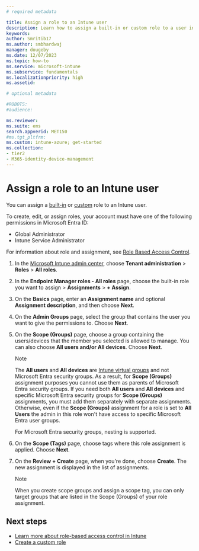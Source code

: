 ```yaml
---
# required metadata

title: Assign a role to an Intune user
description: Learn how to assign a built-in or custom role to a user in Microsoft Intune.
keywords:
author: Smritib17
ms.author: smbhardwaj
manager: dougeby
ms.date: 12/07/2023
ms.topic: how-to
ms.service: microsoft-intune
ms.subservice: fundamentals
ms.localizationpriority: high
ms.assetid: 

# optional metadata

#ROBOTS:
#audience:

ms.reviewer:
ms.suite: ems
search.appverid: MET150
#ms.tgt_pltfrm:
ms.custom: intune-azure; get-started
ms.collection:
- tier2
- M365-identity-device-management
---
```


# Assign a role to an Intune user

You can assign a [built-in](role-based-access-control.md#built-in-roles) or [custom](create-custom-role.md) role to an Intune user.

To create, edit, or assign roles, your account must have one of the following permissions in Microsoft Entra ID:

- Global Administrator
- Intune Service Administrator

For information about role and assignment, see [Role Based Access Control](role-based-access-control.md).

1. In the [Microsoft Intune admin center](https://go.microsoft.com/fwlink/?linkid=2109431), choose **Tenant administration** > **Roles** > **All roles**.

2. In the **Endpoint Manager roles - All roles** page, choose the built-in role you want to assign > **Assignments** > **+ Assign**.

3. On the **Basics** page, enter an **Assignment name** and optional **Assignment description**, and then choose **Next**.

4. On the **Admin Groups** page, select the group that contains the user you want to give the permissions to. Choose **Next**.

5. On the **Scope (Groups)** page, choose a group containing the users/devices that the member you selected is allowed to manage. You can also choose **All users and/or All devices**. Choose **Next**.
  
      > [!NOTE]
      > The **All users** and **All devices** are [Intune virtual groups](groups-add.md) and not Microsoft Entra security groups. As a result, for **Scope (Groups)** assignment purposes you cannot use them as parents of Microsoft Entra security groups. If you need both **All users** and **All devices** and specific Microsoft Entra security groups for **Scope (Groups)** assignments, you must add them separately with separate assignments. Otherwise, even if the **Scope (Groups)** assignment for a role is set to **All Users** the admin in this role won't have access to specific Microsoft Entra user groups.
      >  
      > For Microsoft Entra security groups, nesting is supported.

7. On the **Scope (Tags)** page, choose tags where this role assignment is applied. Choose **Next**.

8. On the **Review + Create** page, when you're done, choose **Create**. The new assignment is displayed in the list of assignments.

    > [!NOTE] 
    > When you create scope groups and assign a scope tag, you can only target groups that are listed in the Scope (Groups) of your role assignment.

## Next steps

- [Learn more about role-based access control in Intune](role-based-access-control.md)
- [Create a custom role](create-custom-role.md)
